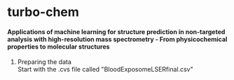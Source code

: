 # turbo-chem
#### Applications of machine learning for structure prediction in non-targeted analysis with high-resolution mass spectrometry - From physicochemical properties to molecular structures

1. Preparing the data  
Start with the .cvs file called "BloodExposomeLSERfinal.csv"
